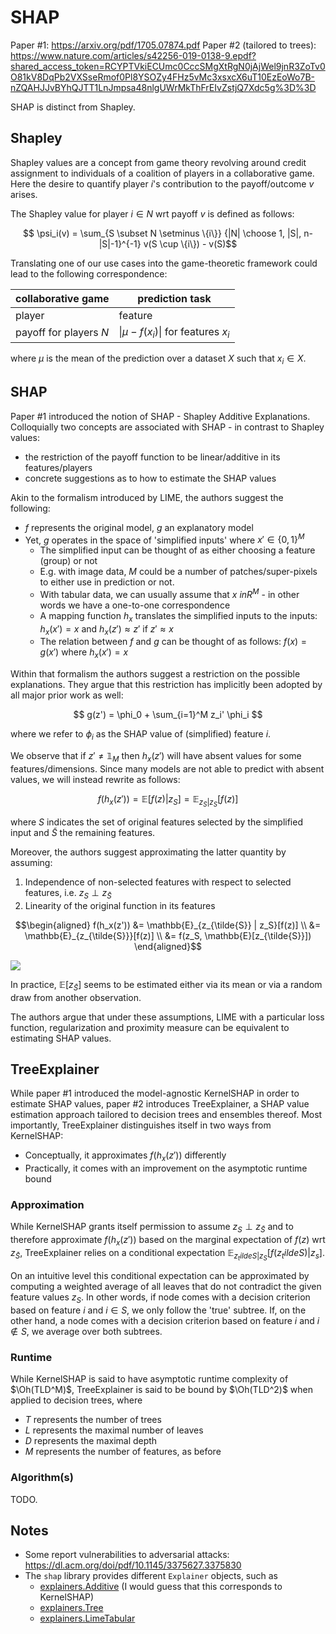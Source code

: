 # SHAP
Paper #1: https://arxiv.org/pdf/1705.07874.pdf
Paper #2 (tailored to trees): https://www.nature.com/articles/s42256-019-0138-9.epdf?shared_access_token=RCYPTVkiECUmc0CccSMgXtRgN0jAjWel9jnR3ZoTv0O81kV8DqPb2VXSseRmof0Pl8YSOZy4FHz5vMc3xsxcX6uT10EzEoWo7B-nZQAHJJvBYhQJTT1LnJmpsa48nlgUWrMkThFrEIvZstjQ7Xdc5g%3D%3D

SHAP is distinct from Shapley.

## Shapley

Shapley values are a concept from game theory revolving around credit assignment to individuals of a coalition of players in a collaborative game. Here the desire to quantify player $i$'s contribution to the payoff/outcome $v$ arises.

The Shapley value for player $i \in N$ wrt payoff $v$ is defined as follows:

$$ \psi_i(v) = \sum_{S \subset N \setminus \{i\}} {|N| \choose 1, |S|, n-|S|-1}^{-1} v(S \cup \{i\}) - v(S)$$

Translating one of our use cases into the game-theoretic framework could lead to the following correspondence:


| collaborative game     | prediction task                       |
|------------------------|---------------------------------------|
| player                 | feature                               |
| payoff for players $N$ | $\|\mu - f(x_i)\|$ for features $x_i$ |

where $\mu$ is the mean of the prediction over a dataset $X$ such that $x_i \in X$.

## SHAP

Paper #1 introduced the notion of SHAP - Shapley Additive Explanations. Colloquially two concepts are associated with SHAP - in contrast to Shapley values:
* the restriction of the payoff function to be linear/additive in its features/players
* concrete suggestions as to how to estimate the SHAP values

Akin to the formalism introduced by LIME, the authors suggest the following:
* $f$ represents the original model, $g$ an explanatory model
* Yet, $g$ operates in the space of 'simplified inputs' where $x' \in \{0, 1\}^M$
  * The simplified input can be thought of as either choosing a feature (group) or not
  * E.g. with image data, $M$ could be a number of patches/super-pixels to either use in prediction or not.
  * With tabular data, we can usually assume that $x \ in R^M$ - in other words we have a one-to-one correspondence
  * A mapping function $h_x$ translates the simplified inputs to the inputs: $h_x(x') = x$ and $h_x(z') \approx z'$ if $z' \approx x$
  * The relation between $f$ and $g$ can be thought of as follows: $f(x) = g(x')$ where $h_x(x') = x$

Within that formalism the authors suggest a restriction on the possible explanations. They argue that this restriction has implicitly been adopted by all major prior work as well:

$$ g(z') = \phi_0 + \sum_{i=1}^M z_i' \phi_i $$

where we refer to $\phi_i$ as the SHAP value of (simplified) feature $i$.

We observe that if $z' \neq \mathbb{1}_M$ then $h_x(z')$ will have absent values for some features/dimensions. Since many models are not able to predict with absent values, we will instead rewrite as follows:

$$ f(h_x(z')) = \mathbb{E} [f(z)|z_S] = \mathbb{E}_{z_{\tilde{S}} | z_S}[f(z)] $$

where $S$ indicates the set of original features selected by the simplified input and $\tilde{S}$ the remaining features.

Moreover, the authors suggest approximating the latter quantity by assuming:
1. Independence of non-selected features with respect to selected features, i.e. $z_S \perp z_{\tilde{S}}$
2. Linearity of the original function in its features

$$\begin{aligned}
f(h_x(z')) &= \mathbb{E}_{z_{\tilde{S}} | z_S}[f(z)] \\
	&= \mathbb{E}_{z_{\tilde{S}}}[f(z)] \\
	&= f(z_S, \mathbb{E}[z_{\tilde{S}}])
\end{aligned}$$

![](shap.png)

In practice, $\mathbb{E}[z_{\tilde{S}}]$ seems to be estimated either via its mean or via a random draw from another observation.

The authors argue that under these assumptions, LIME with a particular loss function, regularization and proximity measure can be equivalent to estimating SHAP values.

## TreeExplainer

While paper #1 introduced the model-agnostic KernelSHAP in order to estimate SHAP values, paper #2 introduces TreeExplainer, a SHAP value estimation approach tailored to decision trees and ensembles thereof. Most importantly, TreeExplainer distinguishes itself in two ways from KernelSHAP:
* Conceptually, it approximates $f(h_x(z'))$ differently
* Practically, it comes with an improvement on the asymptotic runtime bound

### Approximation

While KernelSHAP grants itself permission to assume $z_S \perp z_{\tilde{S}}$ and to therefore approximate $f(h_x(z'))$ based on the marginal expectation of $f(z)$ wrt $z_{\tilde{S}}$, TreeExplainer relies on a conditional expectation $\mathbb{E}_{z_tilde{S}|z_S}[f(z_tilde{S})|z_s]$.

On an intuitive level this conditional expectation can be approximated by computing a weighted average of all leaves that do not contradict the given feature values $z_S$. In other words, if node comes with a decision criterion based on feature $i$ and $i \in S$, we only follow the 'true' subtree. If, on the other hand, a node comes with a decision criterion based on feature $i$ and $i \notin S$, we average over both subtrees.

### Runtime

While KernelSHAP is said to have asymptotic runtime complexity of $\Oh(TLD^M)$, TreeExplainer is said to be bound by $\Oh(TLD^2)$ when applied to decision trees, where
* $T$ represents the number of trees
* $L$ represents the maximal number of leaves
* $D$ represents the maximal depth
* $M$ represents the number of features, as before

### Algorithm(s)
TODO.


## Notes

* Some report vulnerabilities to adversarial attacks: https://dl.acm.org/doi/pdf/10.1145/3375627.3375830
* The `shap` library provides different `Explainer` objects, such as
  * [explainers.Additive](https://shap.readthedocs.io/en/latest/generated/shap.explainers.Additive.html) (I would guess that this corresponds to KernelSHAP)
  * [explainers.Tree](https://shap.readthedocs.io/en/latest/generated/shap.explainers.Tree.html)
  * [explainers.LimeTabular](https://shap.readthedocs.io/en/latest/generated/shap.explainers.other.LimeTabular.html)
